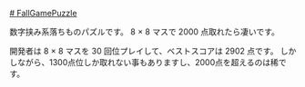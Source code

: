 [# FallGamePuzzle](https://uni928.github.io/FallGamePuzzle/)

数字挟み系落ちものパズルです。
8 × 8 マスで 2000 点取れたら凄いです。

開発者は 8 × 8 マスを 30 回位プレイして、ベストスコアは 2902 点です。
しかしながら、1300点位しか取れない事もありますし、2000点を超えるのは稀です。
